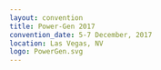 ```yaml
---
layout: convention
title: Power-Gen 2017
convention_date: 5-7 December, 2017
location: Las Vegas, NV
logo: PowerGen.svg
---
```

